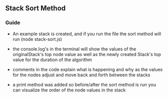 ## Stack Sort Method

### Guide
- An example stack is created, and if you run the file the sort method will run (node stack-sort.js)

- the console.log's in the terminal will show the values of the originalStack's top node value as well as the newly created Stack's top value for the duration of the algorithm

- comments in the code explain what is happening and why as the values for the nodes adjust and move back and forth between the stacks

- a print method was added so before/after the sort method is run you can visualize the order of the node values in the stack